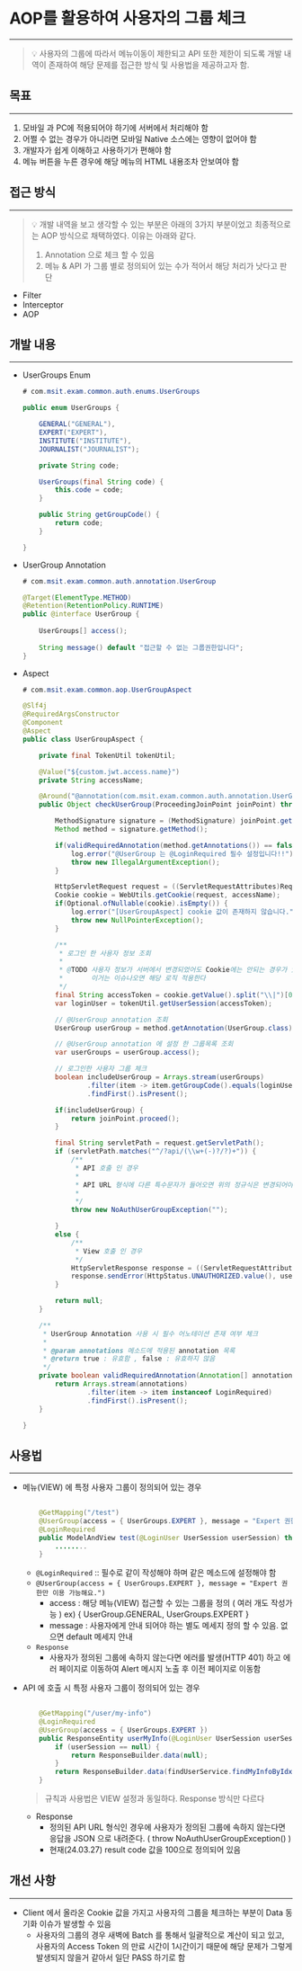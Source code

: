# AOP를 활용하여 사용자의 그룹 체크

---

> 💡 사용자의 그룹에 따라서 메뉴이동이 제한되고 API 또한 제한이 되도록 개발 내역이 존재하여 해당 문제를 접근한 방식 및 사용법을 제공하고자 함.
> 

## 목표

---

1. 모바일 과 PC에 적용되어야 하기에 서버에서 처리해야 함
2. 어쩔 수 없는 경우가 아니라면 모바일 Native 소스에는 영향이 없어야 함
3. 개발자가 쉽게 이해하고 사용하기가 편해야 함
4. 메뉴 버튼을 누른 경우에 해당 메뉴의 HTML 내용조차 안보여야 함

## 접근 방식

---

> 💡 개발 내역을 보고 생각할 수 있는 부분은 아래의 3가지 부분이었고 최종적으로는 AOP 방식으로 채택하였다.
>     이유는 아래와 같다.
>  1. Annotation 으로 체크 할 수 있음
>  2. 메뉴 & API 가 그룹 별로 정의되어 있는 수가 적어서 해당 처리가 낫다고 판단

- Filter
- Interceptor
- AOP

## 개발 내용

---

- UserGroups Enum
    
    ```java
    # com.msit.exam.common.auth.enums.UserGroups
    
    public enum UserGroups {
    
        GENERAL("GENERAL"),
        EXPERT("EXPERT"),
        INSTITUTE("INSTITUTE"),
        JOURNALIST("JOURNALIST");
    
        private String code;
    
        UserGroups(final String code) {
            this.code = code;
        }
    
        public String getGroupCode() {
            return code;
        }
    
    }
    
    ```
    

- UserGroup Annotation
    
    ```java
    # com.msit.exam.common.auth.annotation.UserGroup 
    
    @Target(ElementType.METHOD)
    @Retention(RetentionPolicy.RUNTIME)
    public @interface UserGroup {
        
        UserGroups[] access();
        
        String message() default "접근할 수 없는 그룹권한입니다";
    }
    ```
    

- Aspect
    
    ```java
    # com.msit.exam.common.aop.UserGroupAspect
    
    @Slf4j
    @RequiredArgsConstructor
    @Component
    @Aspect
    public class UserGroupAspect {
    
        private final TokenUtil tokenUtil;
    
        @Value("${custom.jwt.access.name}")
        private String accessName;
    
        @Around("@annotation(com.msit.exam.common.auth.annotation.UserGroup)")
        public Object checkUserGroup(ProceedingJoinPoint joinPoint) throws Throwable {
    
            MethodSignature signature = (MethodSignature) joinPoint.getSignature();
            Method method = signature.getMethod();
    
            if(validRequiredAnnotation(method.getAnnotations()) == false) {
                log.error("@UserGroup 는 @LoginRequired 필수 설정입니다!!");
                throw new IllegalArgumentException();
            }
    
            HttpServletRequest request = ((ServletRequestAttributes)RequestContextHolder.currentRequestAttributes()).getRequest();
            Cookie cookie = WebUtils.getCookie(request, accessName);
            if(Optional.ofNullable(cookie).isEmpty()) {
                log.error("[UserGroupAspect] cookie 값이 존재하지 않습니다.");
                throw new NullPointerException();
            }
    
            /**
             * 로그인 한 사용자 정보 조회
             *
             * @TODO 사용자 정보가 서버에서 변경되었어도 Cookie에는 안되는 경우가 있다
             *       이거는 이슈나오면 해당 로직 적용한다
             */
            final String accessToken = cookie.getValue().split("\\|")[0];
            var loginUser = tokenUtil.getUserSession(accessToken);
    
            // @UserGroup annotation 조회
            UserGroup userGroup = method.getAnnotation(UserGroup.class);
    
            // @UserGroup annotation 에 설정 한 그룹목록 조회
            var userGroups = userGroup.access();
    
            // 로그인한 사용자 그룹 체크
            boolean includeUserGroup = Arrays.stream(userGroups)
                    .filter(item -> item.getGroupCode().equals(loginUser.getGroupIdx()))
                    .findFirst().isPresent();
    
            if(includeUserGroup) {
                return joinPoint.proceed();
            }
    
            final String servletPath = request.getServletPath();
            if (servletPath.matches("^/?api/(\\w+(-)?/?)+")) {
                /**
                 * API 호출 인 경우
                 *
                 * API URL 형식에 다른 특수문자가 들어오면 위의 정규식은 변경되어야 한다.
                 *
                 */
                throw new NoAuthUserGroupException("");
    
            }
            else {
                /**
                 * View 호출 인 경우
                 */
                HttpServletResponse response = ((ServletRequestAttributes)RequestContextHolder.currentRequestAttributes()).getResponse();
                response.sendError(HttpStatus.UNAUTHORIZED.value(), userGroup.message());
            }
    
            return null;
        }
    
        /**
         * UserGroup Annotation 사용 시 필수 어노테이션 존재 여부 체크
         *
         * @param annotations 메소드에 적용된 annotation 목록
         * @return true : 유효함 , false : 유효하지 않음
         */
        private boolean validRequiredAnnotation(Annotation[] annotations) {
            return Arrays.stream(annotations)
                    .filter(item -> item instanceof LoginRequired)
                    .findFirst().isPresent();
        }
    
    }
    ```
    

## 사용법

---

- 메뉴(VIEW) 에 특정 사용자 그룹이 정의되어 있는 경우
    
    ```java
    	
    	@GetMapping("/test")
    	@UserGroup(access = { UserGroups.EXPERT }, message = "Expert 권한만 이용 가능해요.")
    	@LoginRequired
    	public ModelAndView test(@LoginUser UserSession userSession) throws Exception {
    		........
    	}
    ```
    
    - `@LoginRequired` :: 필수로 같이 작성해야 하며 같은 메소드에 설정해야 함
    - `@UserGroup(access = { UserGroups.EXPERT }, message = "Expert 권한만 이용 가능해요.")`
        - access : 해당 메뉴(VIEW) 접근할 수 있는 그룹을 정의 ( 여러 개도 작성가능 )
        ex) { UserGroup.GENERAL, UserGroups.EXPERT }
        - message : 사용자에게 안내 되어야 하는 별도 메세지 정의 할 수 있음.
                         없으면 default 메세지 안내
    - `Response`
        - 사용자가 정의된 그룹에 속하지 않는다면 에러를 발생(HTTP 401) 하고 에러 페이지로
        이동하여 Alert 메시지 노출 후 이전 페이지로 이동함

- API 에 호출 시 특정 사용자 그룹이 정의되어 있는 경우
    
    ```java
        
        @GetMapping("/user/my-info")
        @LoginRequired
        @UserGroup(access = { UserGroups.EXPERT })
        public ResponseEntity userMyInfo(@LoginUser UserSession userSession) {
            if (userSession == null) {
                return ResponseBuilder.data(null);
            }
            return ResponseBuilder.data(findUserService.findMyInfoByIdx(userSession.getIdx()));
        }
    ```
    
    > 규칙과 사용법은 VIEW 설정과 동일하다. Response 방식만 다르다
    > 
    - Response
        - 정의된 API URL 형식인 경우에 사용자가 정의된 그룹에 속하지 않는다면 응답을 JSON
        으로 내려준다. ( throw NoAuthUserGroupException() )
        - 현재(24.03.27) result code 값을 100으로 정의되어 있음

## 개선 사항

---

- Client 에서 올라온 Cookie 값을 가지고 사용자의 그룹을 체크하는 부분이 Data 동기화
이슈가 발생할 수 있음
    - 사용자의 그룹의 경우 새벽에 Batch 를 통해서 일괄적으로 계산이 되고 있고, 사용자의
    Access Token 의 만료 시간이 1시간이기 때문에 해당 문제가 그렇게 발생되지 않을거
    같아서 일단 PASS 하기로 함
